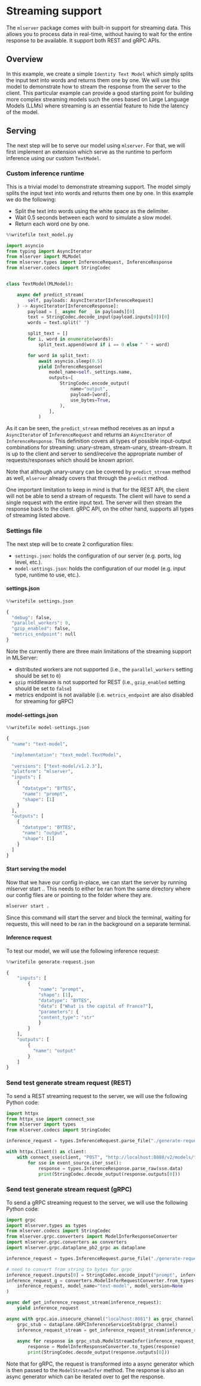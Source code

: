 # Streaming support

The `mlserver` package comes with built-in support for streaming data. This allows you to process data in real-time, without having to wait for the entire response to be available. It support both REST and gRPC APIs.

## Overview

In this example, we create a simple `Identity Text Model` which simply splits the input text into words and returns them one by one. We will use this model to demonstrate how to stream the response from the server to the client. This particular example can provide a good starting point for building more complex streaming models such the ones based on Large Language Models (LLMs) where streaming is an essential feature to hide the latency of the model.

## Serving

The next step will be to serve our model using `mlserver`. For that, we will first implement an extension which serve as the runtime to perform inference using our custom `TextModel`.

### Custom inference runtime

This is a trivial model to demonstrate streaming support. The model simply splits the input text into words and returns them one by one. In this example we do the following:

- Split the text into words using the white space as the delimiter.
- Wait 0.5 seconds between each word to simulate a slow model.
- Return each word one by one.


```python
%%writefile text_model.py

import asyncio
from typing import AsyncIterator
from mlserver import MLModel
from mlserver.types import InferenceRequest, InferenceResponse
from mlserver.codecs import StringCodec


class TextModel(MLModel):

    async def predict_stream(
        self, payloads: AsyncIterator[InferenceRequest]
    ) -> AsyncIterator[InferenceResponse]:
        payload = [_ async for _ in payloads][0]
        text = StringCodec.decode_input(payload.inputs[0])[0]
        words = text.split(" ")

        split_text = []
        for i, word in enumerate(words):
            split_text.append(word if i == 0 else " " + word)

        for word in split_text:
            await asyncio.sleep(0.5)
            yield InferenceResponse(
                model_name=self._settings.name,
                outputs=[
                    StringCodec.encode_output(
                        name="output",
                        payload=[word],
                        use_bytes=True,
                    ),
                ],
            )

```

As it can be seen, the `predict_stream` method receives as an input a `AsyncIterator` of `InferenceRequest` and returns an `AsyncIterator` of `InferenceResponse`. This definition covers all types of possible input-output combinations for streaming: unary-stream, stream-unary, stream-stream. It is up to the client and server to send/receive the appropriate number of requests/responses which should be known apriori.

Note that although unary-unary can be covered by `predict_stream` method as well, `mlserver` already covers that through the `predict` method.

One important limitation to keep in mind is that for the REST API, the client will not be able to send a stream of requests. The client will have to send a single request with the entire input text. The server will then stream the response back to the client. gRPC API, on the other hand, supports all types of streaming listed above.

### Settings file

The next step will be to create 2 configuration files:
- `settings.json`: holds the configuration of our server (e.g. ports, log level, etc.).
- `model-settings.json`: holds the configuration of our model (e.g. input type, runtime to use, etc.).

#### settings.json


```python
%%writefile settings.json

{
  "debug": false,
  "parallel_workers": 0,
  "gzip_enabled": false,
  "metrics_endpoint": null
}

```

Note the currently there are three main limitations of the streaming support in MLServer:

- distributed workers are not supported (i.e., the `parallel_workers` setting should be set to `0`)
- `gzip` middleware is not supported for REST (i.e., `gzip_enabled` setting should be set to `false`)
- metrics endpoint is not available (i.e. `metrics_endpoint` are also disabled for streaming for gRPC)

#### model-settings.json


```python
%%writefile model-settings.json

{
  "name": "text-model",

  "implementation": "text_model.TextModel",
  
  "versions": ["text-model/v1.2.3"],
  "platform": "mlserver",
  "inputs": [
    {
      "datatype": "BYTES",
      "name": "prompt",
      "shape": [1]
    }
  ],
  "outputs": [
    {
      "datatype": "BYTES",
      "name": "output",
      "shape": [1]
    }
  ]
}
```

#### Start serving the model

Now that we have our config in-place, we can start the server by running mlserver start .. This needs to either be ran from the same directory where our config files are or pointing to the folder where they are.

```bash
mlserver start .
```

Since this command will start the server and block the terminal, waiting for requests, this will need to be ran in the background on a separate terminal.

#### Inference request

To test our model, we will use the following inference request:


```python
%%writefile generate-request.json

{
    "inputs": [
        {
            "name": "prompt",
            "shape": [1],
            "datatype": "BYTES",
            "data": ["What is the capital of France?"],
            "parameters": {
            "content_type": "str"
            }
        }
    ],
    "outputs": [
        {
          "name": "output"
        }
    ]
}
```

### Send test generate stream request (REST)

To send a REST streaming request to the server, we will use the following Python code:


```python
import httpx
from httpx_sse import connect_sse
from mlserver import types
from mlserver.codecs import StringCodec

inference_request = types.InferenceRequest.parse_file("./generate-request.json")

with httpx.Client() as client:
    with connect_sse(client, "POST", "http://localhost:8080/v2/models/text-model/generate_stream", json=inference_request.dict()) as event_source:
        for sse in event_source.iter_sse():
            response = types.InferenceResponse.parse_raw(sse.data)
            print(StringCodec.decode_output(response.outputs[0]))

```

### Send test generate stream request (gRPC)

To send a gRPC streaming request to the server, we will use the following Python code:


```python
import grpc
import mlserver.types as types
from mlserver.codecs import StringCodec
from mlserver.grpc.converters import ModelInferResponseConverter
import mlserver.grpc.converters as converters
import mlserver.grpc.dataplane_pb2_grpc as dataplane

inference_request = types.InferenceRequest.parse_file("./generate-request.json")

# need to convert from string to bytes for grpc
inference_request.inputs[0] = StringCodec.encode_input("prompt", inference_request.inputs[0].data.__root__)
inference_request_g = converters.ModelInferRequestConverter.from_types(
    inference_request, model_name="text-model", model_version=None
)

async def get_inference_request_stream(inference_request):
    yield inference_request

async with grpc.aio.insecure_channel("localhost:8081") as grpc_channel:
    grpc_stub = dataplane.GRPCInferenceServiceStub(grpc_channel)
    inference_request_stream = get_inference_request_stream(inference_request_g)
    
    async for response in grpc_stub.ModelStreamInfer(inference_request_stream):
        response = ModelInferResponseConverter.to_types(response)
        print(StringCodec.decode_output(response.outputs[0]))
```

Note that for gRPC, the request is transformed into a async generator which is then passed to the `ModelStreamInfer` method. The response is also an async generator which can be iterated over to get the response.
